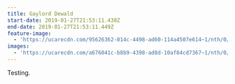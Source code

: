 ```yaml
---
title: Gaylord Dewald
start-date: 2019-01-27T21:53:11.438Z
end-date: 2019-01-27T21:53:11.449Z
feature-image:
  - 'https://ucarecdn.com/95626362-014c-4498-ad60-114a4507e614~1/nth/0/'
images:
  - 'https://ucarecdn.com/a676041c-b8b9-4398-ad8d-10af84cd7367~1/nth/0/'
---
```

Testing.
